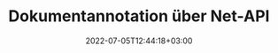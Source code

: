 ---
############################# Static ############################
layout: "product"
date: 2022-07-05T12:44:18+03:00
draft: false

product: "Annotation"
product_tag: "annotation"
platform: "Net"
platform_tag: "net"

############################# Head ############################
head_title: "Net Document Annotation API | Anzeigen und Kommentieren von PDF-Word-Excel-PPTX-Bildern"
head_description: "Net Document Annotation API. PDF Word DOCX, Excel XLSX, PPTX, EML EMLX, VSS VSD, OTP, CAD und Bilddateiformate anzeigen, taggen, kommentieren und kommentieren."

############################# Header ############################
title: "Dokumentannotation über Net-API"
description: "Erstellen Sie Net-Anwendungen mit Funktionen zum Anzeigen und Kommentieren von PDF-, HTML-, MS Office- und anderen Dokumentformaten, ohne externe Software installieren zu müssen."
button:
    enable: true
    icon: "fas fa-arrow-down"
    label: "Download kostenlose Testversion"
    link: "https://downloads.groupdocs.com/annotation/net"

############################# SubMenu ############################
submenu:
    enable: true
    
    left:
        img_alt: "GroupDocs.Annotation for Net"
        image: "https://www.groupdocs.cloud/templates/groupdocs/images/product-logos/groupdocs-annotation-net.png"
        product: "GroupDocs.Annotation"
        platform: "Net"

    middle:
        button:
            # button loop
            - link: "#overview"
              text: "Überblick"

            # button loop
            - link: "#features"
              text: "Merkmale"

            # button loop
            - link: "#support"
              text: "Support"

            # button loop
            - link: "https://products.groupdocs.app/annotation"
              text: "Live Demo"

            # button loop
            - link: "https://purchase.groupdocs.com/pricing/annotation/net"
              text: "Preisgestaltung"

    right:
        link_download: "https://downloads.groupdocs.com/annotation"
        link_learn: "https://docs.groupdocs.com/annotation/net/"
        link_buy: "https://purchase.groupdocs.com"

############################# Overview ############################
overview:
    enable: true
    content: |
      GroupDocs.Annotation Net API is een product waarmee u kunt werken met annotaties in documenten op verschillende platforms en besturingssystemen, zoals Android, MacOS, Linux, Windows. GroupDocs.Annotation biedt een bibliotheek met een eenvoudige API die veel voordelen biedt: als u bijvoorbeeld de gegevens vertrouwelijk moet houden of wilt kiezen hoeveel kracht u nodig heeft om met de bibliotheek te werken, of het werk gedeeltelijk wilt wijzigen met annotaties, is de bibliotheek zeer lichtgewicht en flexibel.

        GroupDocs.Annotation for Net API stelt u in staat om met verschillende soorten annotaties te werken, waaronder: tekst, polylijn, gebied, onderstrepen, punt, watermerk, pijl, ellips, tekstvervanging, afstand, tekstveld, bronredactie enz. En ondersteunt de meest populaire documentformaten zoals: PDF, HTML, Microsoft Office Word, Excel-spreadsheets, PowerPoint-presentaties, Visio, Outlook-e-mails, afbeeldingen, metabestanden, CAD-tekeningen en verschillende andere formaten. De API biedt de mogelijkheid om miniaturen van documentpagina's te krijgen en ondersteunt het importeren en exporteren van annotaties van en naar PDF-bestanden.

        Met de bibliotheek kunt u [toevoegen](/annotation/net/bmp/), [bewerk](/annotation/net/bmp/), [extract](/annotation/net/bmp/) en [verwijderen](/annotation/net/bmp/) annotaties van documenten, documenten roteren, thumbnails wijzigen oplossing en dit is geen volledige lijst van alle mogelijkheden . Het biedt ook een uitgebreide set gegevensobjecten om annotatie-eigenschappen aan te passen aan uw vereisten binnen alle ondersteunde documentindelingen.

        Werken met de GroupDocs.Annotation for Net API is heel eenvoudig en bestaat uit slechts een paar basisstappen. Eerst moet je een licentie instellen, dan het bestand selecteren waarmee je wilt werken, dan op de een of andere manier manipuleren met documentannotaties (verwijderen/bewerken/uitpakken/verwijderen) en het resultaat opslaan. Zie voor meer informatie product [documentatie](https://docs.groupdocs.com/annotation/net/getting-started/) of onze [voorbeelden](https://github.com/groupdocs-annotation /GroupDocs.Annotation-for-.Net) ingesteld.

        GroupDocs.Annotation wordt regelmatig bijgewerkt en biedt ondersteuning voor haar klanten, u bent altijd welkom om ons een vraag te stellen of uw ideeën te sturen of ons te vertellen over uw behoeften aan iets nieuws en we zullen het graag implementeren in onze nieuwe versies.
    tabs:
      enable: true
      
      ## TAB ONE ##
      tab_one:
        description: |
          Nachfolgend finden Sie eine Übersicht über GroupDocs.Annotation für Net:
      
        right:
          enable: true
          icon: "fab fa-html5"
          title: "Überblick"
          content: |
            * Anmerkungen hinzufügen
            * Anmerkungen exportieren
            * Anmerkungen importieren
            * Antwortbasierte Kommentare
            * Anmerkungskompatibilität
      
      ## TAB TWO ##
      tab_two:
        description: |
          GroupDocs.Annotation für Net unterstützt alle gängigen [Dokumentdateiformate](https://docs.groupdocs.com/annotation/net/supported-document-formats/), einschließlich: Microsoft Office, PDF, Bilder und viele andere.
        left:
          enable: true
          table:
            # table loop
            - title: "Microsoft Office Formats"
              content: |
                * **Word**: [DOC](/annotation/net/doc/), [DOCX](/annotation/net/docx/), [DOCM](/annotation/net/docm/), [DOT](/annotation/net/dot/), [DOTX](/annotation/net/dotx/), [RTF](/annotation/net/rtf/)
                * **Excel**: [XLS](/annotation/net/xls/), [XLSX](/annotation/net/xlsx/), [XLSB](/annotation/net/xlsb/), [XLSM](/annotation/net/xlsm/)
                * **PowerPoint**: [PPT](/annotation/net/ppt/), [PPTX](/annotation/net/pptx/), [PPS](/annotation/net/pps/), [PPSX](/annotation/net/ppsx/), [POTM](/annotation/net/potm/), [POTX](/annotation/net/potx/), [PPSM](/annotation/net/ppsm/), [PPTM](/annotation/net/pptm/), [WMF](/annotation/net/wmf/), [EMF](/annotation/net/emf/)
                * **Outlook**: [EML](/annotation/net/eml/), [EMLX](/annotation/net/emlx/), [MSG](/annotation/net/msg/)
                * **Visio**: [VSS](/annotation/net/vss/), [VST](/annotation/net/vst/), [VSD](/annotation/net/vsd/), [VSDX](/annotation/net/vsdx/), [VSX](/annotation/net/vsx/)

        right:
          enable: true
          table:
            # table loop
            - title: "Andere Formate"
              content: |
                * **Portable**: [PDF](/annotation/net/pdf/) (PDF/A-1a, PDF/A-1b, PDF/A-2a)
                * **OpenDocument**: [ODT](/annotation/net/odt/), [ODS](/annotation/net/ods/), [ODP](/annotation/net/odp/)
                * **Images**: [BMP](/annotation/net/bmp/), [JPG](/annotation/net/jpg/), [JPEG](/annotation/net/jpeg/), [TIFF](/annotation/net/tiff/), [TIF](/annotation/net/tif/), [PNG](/annotation/net/png/), [GIF](/annotation/net/gif/), [DCM](/annotation/net/dcm/), [DICOM](/annotation/net/dicom/)
                * **AutoCAD**: [DWG](/annotation/net/dwg/), [DXF](/annotation/net/dxf/), [CAD](/annotation/net/cad/)
                * **Other**: [HTM](/annotation/net/htm/), [HTML](/annotation/net/html/), [CSV](/annotation/net/csv/), [DJVU](/annotation/net/djvu/), [OTP](/annotation/net/otp/), [OTT](/annotation/net/ott/)

      ## TAB THREE ##
      tab_three:
        description: |
          GroupDocs.Annotation für Net unterstützt folgende Betriebssysteme, Frameworks und Paketmanager:
      
        left:
          enable: true
          table:
            # table loop
            - icon: "fab fa-windows"
              title: "Betriebssysteme"
              content: |
                * Windows Desktop (x86 & x64)
                * Windows Server (x86 & x64)
                * Windows Azure
                * Linux
                * MacOS

            # table loop
            - icon: "fas fa-code"
              title: "Unterstützte Frameworks"
              content: |
                * .NET-Standard 2.0
                * .NET Framework 2.0 oder höher
                * .NET Core 2.0 oder höher
                * Mono Framework 1.2 oder höher

        right:
          enable: true
          table:
            # table loop
            - icon: "fas fa-box"
              title: "Paket-Manager"
              content: |
                * NuGet
            
            # table loop
            - icon: "fas fa-tools"
              title: "Entwicklungsumgebungen"
              content: |
                * Microsoft Visual Studio
                * Xamarin.Android
                * Xamarin.IOS
                * Xamarin.Mac
                * MonoDevelop

############################# Features ############################
features:
    enable: true
    title: "GroupDocs.Annotation für Net-Merkmale"

    feature:
      # feature loop
      - icon: "fas fa-copy"
        link: "https://docs.groupdocs.com/annotation/net/basic-usage/"
        content: "Anmerkungen und Antworten hinzufügen, bearbeiten und entfernen"

      # feature loop
      - icon: "fas fa-eye"
        link: "https://docs.groupdocs.com/annotation/net/export-annotations/"
        content: "Anmerkungen exportieren to Document"

      # feature loop
      - icon: "fas fa-bolt"
        link: "https://docs.groupdocs.com/annotation/net/evaluation-limitations-and-licensing-of-groupdocs-annotation/"
        content: "Metered License – Kontrollierte Abrechnung durch Bezahlung nach API-Nutzung"
      
      # feature loop
      - icon: "fas fa-code"
        link: "https://docs.groupdocs.com/annotation/net/extract-annotations-from-document/"
        content: "Einzelner Funktionsaufruf zum Abrufen aller Anmerkungen eines Dokuments"

      # feature loop
      - icon: "fas fa-cloud"
        link: "https://docs.groupdocs.com/annotation/net/add-point-annotation/"
        content: "Weisen Sie der Punktanmerkung einen Wert zu oder verschieben Sie einen vorhandenen Punktwert"

      # feature loop
      - icon: "fas fa-remove-format"
        link: "https://docs.groupdocs.com/annotation/net/add-link-annotation/"
        content: "Fügen Sie Link-Anmerkungen zu PDF-, Word- und PowerPoint-Folien hinzu"

      # feature loop
      - icon: "fas fa-comment-slash"
        link: "https://docs.groupdocs.com/annotation/net/basic-usage/"
        content: "Legen Sie die Hintergrundfarbe einer Anmerkung fest oder entfernen Sie alle Anmerkungen aus dem Dokument"

      # feature loop
      - icon: "fas fa-border-all"
        link: "https://docs.groupdocs.com/annotation/net/generate-document-pages-preview/"
        content: "Kommentieren Sie PDF-Dateien mit Genauigkeit – Holen Sie sich eine Bilddarstellung von PDF-Dokumenten und cachen Sie Seitenvorschauen"

      # feature loop
      - icon: "fas fa-wrench"
        link: "https://docs.groupdocs.com/annotation/net/import-annotations/"
        content: "Holen Sie sich die Textkoordinaten der Textanmerkung in der Bilddarstellung des Dokuments"

      # feature loop
      - icon: "fas fa-columns"
        link: "https://docs.groupdocs.com/annotation/net/add-area-annotation/"
        content: "Verknüpfen Sie Benutzerkommentare mit Bereichsanmerkungen und Unterstützung für verschachtelte Kommentare"

      # feature loop
      - icon: "fas fa-file-word"
        link: "https://docs.groupdocs.com/annotation/net/add-arrow-annotation/"
        content: "Verwenden Sie die Pfeilanmerkung, um auf bestimmte Inhalte zu verweisen"

      # feature loop
      - icon: "fas fa-envelope"
        link: "https://docs.groupdocs.com/annotation/net/add-distance-annotation/"
        content: "Verwenden Sie die Abstandsbeschriftung, um eine Linie zu zeichnen, die den Abstand zwischen Objekten darstellt"

      # feature loop
      - icon: "fas fa-print"
        link: "https://docs.groupdocs.com/annotation/net/add-point-annotation/"
        content: "Punktbasierte Anmerkung, die beim Klicken ein Fenster zum Hinzufügen von Kommentaren öffnet"

      # feature loop
      - icon: "fas fa-file-archive"
        link: "https://docs.groupdocs.com/annotation/net/add-polyline-annotation/"
        content: "Erstellen Sie eine verbundene Folge von Liniensegmenten, die als Polylinienbeschriftung erstellt wurden"

      # feature loop
      - icon: "fas fa-lock"
        link: "https://docs.groupdocs.com/annotation/net/add-ellipse-annotation/"
        content: "Erstellen Sie gerade Liniensegmente, Bogensegmente oder eine Kombination aus beidem"

      # feature loop
      - icon: "fas fa-file-code"
        link: "https://docs.groupdocs.com/annotation/net/add-area-annotation/"
        content: "Zum Schwärzen vorgeschlagene Dokumentbereiche markieren"
      
      # feature loop
      - icon: "fas fa-fill-drip"
        link: "https://docs.groupdocs.com/annotation/net/add-image-annotation/"
        content: "Fügen Sie Bildanmerkungen zu PDFs, Diagrammen, Word, Excel, Präsentationen und Bildern hinzu"

      # feature loop
      - icon: "fas fa-file-excel"
        link: "https://docs.groupdocs.com/annotation/net/add-annotation-to-the-document/"
        content: "Hinzufügen von Textfeldern und textbasierten Stempeln oder Wasserzeichen im Dokument"

      # feature loop
      - icon: "fas fa-heading"
        link: "https://docs.groupdocs.com/annotation/net/add-annotation-to-the-document/"
        content: "Bestimmten Text in einem Dokument durchstreichen, unterstreichen oder ersetzen"

      # feature loop
      - icon: "fas fa-project-diagram"
        link: "https://docs.groupdocs.com/annotation/net/update-annotations/"
        content: "Ändern Sie die Größe von Anmerkungen, indem Sie neue Höhen- und Breitenparameter zuweisen"

      # feature loop
      - icon: "fas fa-cube"
        link: "https://docs.groupdocs.com/annotation/net/generate-document-pages-preview/"
        content: "Erhalten Sie Miniaturansichten von Dokumentseiten. Verwalten Sie eine Vielzahl von kommentierten Dokumenten für Bilder und Diagramme"

      # feature loop
      - icon: "fab fa-uncharted"
        link: "https://docs.groupdocs.com/annotation/net/export-annotations/"
        content: "Anmerkungen exportieren to & Work with Multi-page TIFF files"
  
      # feature loop
      - icon: "fab fa-uncharted"
        link: "https://docs.groupdocs.com/annotation/net/add-watermark-annotation/"
        content: "Passen Sie die vertikale und horizontale Ausrichtung für Wasserzeichenanmerkungen an"
  
      # feature loop
      - icon: "fab fa-uncharted"
        link: "https://docs.groupdocs.com/annotation/net/add-text-field-annotation/"
        content: "Horizontale Textausrichtung für Textfeld hinzufügen"

      # feature loop
      - icon: "fab fa-uncharted"
        link: "https://docs.groupdocs.com/annotation/net/document-text-info/"
        content: "Abrufen von Informationen über Dokumenttextzeilen (Text, Breite, Höhe, Einzüge)"

    more_feature:
      # more_feature_loop
      - title: "Unterstützung für mehrere Arten von Anmerkungen"
        content: |
          GroupDocs.Annotation für .NET ermöglicht es Ihnen, mit verschiedenen Arten von Anmerkungen zu arbeiten. Dies bietet Freiheit und einfache Kommunikation, während Sie mit Ihrem Team an Aufgaben zusammenarbeiten. Sie können Anmerkungen verwenden, z. B. Bereichsanmerkung (einen Bereich als Rechteck markieren und Notizen hinzufügen), Punktanmerkung (Kommentare an beliebiger Stelle im Dokument anbringen), Textanmerkung (Kommentar zu ausgewähltem Text hinzufügen), Anmerkung durchgestrichen/unterstrichen ( auf einen Absatz angewendet), Polylinienanmerkung (Zeichnen von Formen und Freihandlinien), Pfeilanmerkung (Pfeilzeiger mit angehängten Kommentaren), Ellipsenanmerkung (Text innerhalb der Ellipse anzeigen), Abstandsanmerkung (Zeichnen einer Linie, die den Abstand zwischen Objekten darstellt), Link Anmerkung (Hinzufügen von Weblinks zu unterstützten Dokumentformaten) und Wasserzeichenanmerkung (Textstempel oder Wasserzeichen können im Dokument hinzugefügt werden).

          ```cs
          // Liste von AnnotationInfo initialisieren
          List<AnnotationInfo> annotations = new List<AnnotationInfo>();
          // Textanmerkung initialisieren
          AnnotationInfo textAnnotation = new AnnotationInfo
          {
            Box = new Rectangle((float)265.44, (float)153.86, 206, 36), Type = AnnotationType.Text 
          };
          // Anmerkung zur Liste hinzufügen
          annotations.Add(textAnnotation);
          // Holen Sie sich den Eingabedatei-Stream
          Stream inputFile = new FileStream("D:/input.pdf", FileMode.Open, File
          .ReadWrite);
          // Anmerkung exportieren und Ausgabedatei speichern
          CommonUtilities.SaveOutputDocument(inputFile, annotations, DocumentType.Pdf);
          ```

############################# Support ############################
support:
    enable: true

############################# Solutions ############################
solutions:
    enable: true
    title: "GroupDocs.Annotation bietet APIs zum Anzeigen von Dokumenten für andere beliebte Entwicklungsumgebungen"

    solution:
        # solution loop
        - img_alt: "GroupDocs.Annotation for Java"
          image: "https://www.groupdocs.cloud/templates/groupdocs/images/product-logos/groupdocs-annotation-java.png"
          product: "GroupDocs.Annotation"
          platform: "Java"
          link: "/annotation/java/"

############################# Back to top ###############################
back_to_top:
  enable: true
---